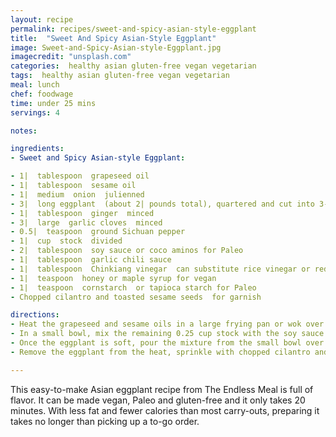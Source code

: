 ```yaml
---
layout: recipe
permalink: recipes/sweet-and-spicy-asian-style-eggplant
title:  "Sweet And Spicy Asian-Style Eggplant"
image: Sweet-and-Spicy-Asian-style-Eggplant.jpg
imagecredit: "unsplash.com"
categories:  healthy asian gluten-free vegan vegetarian
tags:  healthy asian gluten-free vegan vegetarian
meal: lunch
chef: foodwage
time: under 25 mins
servings: 4

notes:

ingredients:
- Sweet and Spicy Asian-style Eggplant:

- 1|  tablespoon  grapeseed oil
- 1|  tablespoon  sesame oil
- 1|  medium  onion  julienned
- 3|  long eggplant  (about 2| pounds total), quartered and cut into 3-inch spears
- 1|  tablespoon  ginger  minced
- 3|  large  garlic cloves  minced
- 0.5|  teaspoon  ground Sichuan pepper
- 1|  cup  stock  divided
- 2|  tablespoon  soy sauce or coco aminos for Paleo
- 1|  tablespoon  garlic chili sauce
- 1|  tablespoon  Chinkiang vinegar  can substitute rice vinegar or red wine vinegar
- 1|  teaspoon  honey or maple syrup for vegan
- 1|  teaspoon  cornstarch  or tapioca starch for Paleo
- Chopped cilantro and toasted sesame seeds  for garnish

directions:
- Heat the grapeseed and sesame oils in a large frying pan or wok over medium-high heat. Add the onion and cook, stirring constantly for 3 minutes. Add the eggplant, ginger, garlic and Sichuan pepper and stir together. Pour 0.75 cup of the stock over top and cover the pan. Let the eggplant braise for 10 minutes, stirring a couple of times.
- In a small bowl, mix the remaining 0.25 cup stock with the soy sauce or coco aminos, garlic chili sauce, Chinkiang vinegar, honey and corn or tapioca starch.
- Once the eggplant is soft, pour the mixture from the small bowl over the top of eggplant and mix well. Let the sauce cook and thicken for 1 minute.
- Remove the eggplant from the heat, sprinkle with chopped cilantro and sesame seeds and serve immediately.

---
```


This easy-to-make Asian eggplant recipe from The Endless Meal is full of flavor. It can be made vegan, Paleo and gluten-free and it only takes 20 minutes. With less fat and fewer calories than most carry-outs, preparing it takes no longer than picking up a to-go order.

